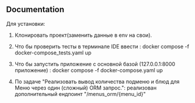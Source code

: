 ## Documentation

Для установки:

1. Клонировать проект(заменить данные в env на свои).

2. Что бы проверить тесты в терминале IDE ввести : docker compose -f docker-compose_tests.yaml up
   
3. Что бы запустить приложение с основной базой (127.0.0.1:8000 приложение) : docker compose -f docker-compose.yaml up
   
4. По задаче "Реализовать вывод количества подменю и блюд для Меню через один (сложный) ORM запрос.": реализован дополнительный ендпоинт "/menus_orm/{menu_id}"

